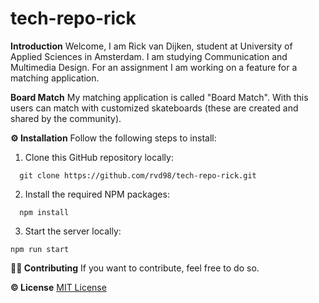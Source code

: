 # tech-repo-rick

**Introduction**
Welcome, I am Rick van Dijken, student at University of Applied Sciences in Amsterdam. I am studying Communication and Multimedia Design. For an assignment I am working on a feature for a matching application.

**Board Match**
My matching application is called "Board Match". With this users can match with customized skateboards (these are created and shared by the community).

**:gear: Installation**
Follow the following steps to install:

1. Clone this GitHub repository locally:

```
  git clone https://github.com/rvd98/tech-repo-rick.git
```

2. Install the required NPM packages:

```
  npm install
```

3. Start the server locally:

```
npm run start
```

**:mage_man: Contributing**
If you want to contribute, feel free to do so.

**:copyright: License**
[MIT License](https://github.com/rvd98/tech-repo-rick/blob/main/LICENSE)
